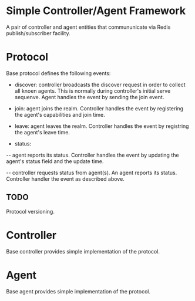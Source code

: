 Simple Controller/Agent Framework
=================================

A pair of controller and agent entities that commununicate via Redis
publish/subscriber facility.

Protocol
========

Base protocol defines the following events:

- discover: controller broadcasts the discover request in order to collect
  all knoen agents.  This is normally during controller's initial serve
  sequenve.  Agent handles the event by sending the join event.

- join: agent joins the realm.  Controller handles the event by
  registering the agent's capabilities and join time.

- leave: agent leaves the realm.  Controller handles the event by
  registring the agent's leave time.

- status:

-- agent reports its status.  Controller handles the event by updating
    the agent's status field and the update time.

-- controller requests status from agent(s).  An agent reports its
    status.  Controller handler the event as described above.


TODO
----

Protocol versioning.


Controller
==========

Base controller provides simple implementation of the protocol.


Agent
=====

Base agent provides simple implementation of the protocol.
